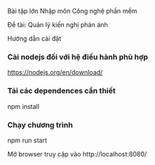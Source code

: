 Bài tập lớn Nhập môn Công nghệ phần mềm

Đề  tài: Quản lý kiến nghị phản ánh

Hướng dẫn cài đặt
### Cài nodejs đối với hệ điều hành phù hợp
https://nodejs.org/en/download/
### Tải các dependences cần thiết
npm install

### Chạy chương trình
npm run start

Mở browser truy cập vào http://localhost:8080/
